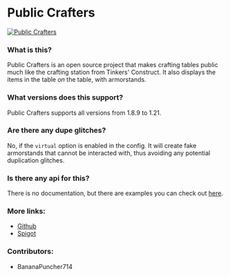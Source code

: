 # Public Crafters
[![Public Crafters](https://i.imgur.com/z6YPbQ9.png)](https://www.spigotmc.org/resources/50686/)
### What is this?  
Public Crafters is an open source project that makes crafting tables public much like the crafting station from Tinkers' Construct. It also displays the items in the table *on* the table, with armorstands.

### What versions does this support?
Public Crafters supports all versions from 1.8.9 to 1.21.

### Are there any dupe glitches?
No, if the `virtual` option is enabled in the config. It will create fake armorstands that cannot be interacted with, thus avoiding any potential duplication glitches.

### Is there any api for this?
There is no documentation, but there are examples you can check out [here](https://github.com/BananaPuncher714/PublicCrafters/tree/master/io/github/bananapuncher714/crafters/example).

### More links:
- [Github](https://github.com/BananaPuncher714/PublicCrafters)
- [Spigot](https://www.spigotmc.org/resources/50686/)

### Contributors:
- BananaPuncher714